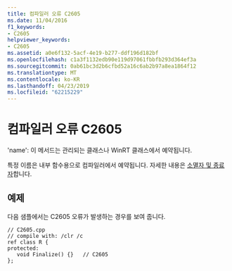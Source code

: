 ```yaml
---
title: 컴파일러 오류 C2605
ms.date: 11/04/2016
f1_keywords:
- C2605
helpviewer_keywords:
- C2605
ms.assetid: a0e6f132-5acf-4e19-b277-ddf196d182bf
ms.openlocfilehash: c1a3f1132edb90e119d97061fbbfb293d364ef3a
ms.sourcegitcommit: 0ab61bc3d2b6cfbd52a16c6ab2b97a8ea1864f12
ms.translationtype: MT
ms.contentlocale: ko-KR
ms.lasthandoff: 04/23/2019
ms.locfileid: "62215229"
---
```

# <a name="compiler-error-c2605"></a>컴파일러 오류 C2605

'name': 이 메서드는 관리되는 클래스나 WinRT 클래스에서 예약됩니다.

특정 이름은 내부 함수용으로 컴파일러에서 예약됩니다.  자세한 내용은 [소멸자 및 종료자](../../dotnet/how-to-define-and-consume-classes-and-structs-cpp-cli.md#BKMK_Destructors_and_finalizers)합니다.

## <a name="example"></a>예제

다음 샘플에서는 C2605 오류가 발생하는 경우를 보여 줍니다.

```
// C2605.cpp
// compile with: /clr /c
ref class R {
protected:
   void Finalize() {}   // C2605
};
```